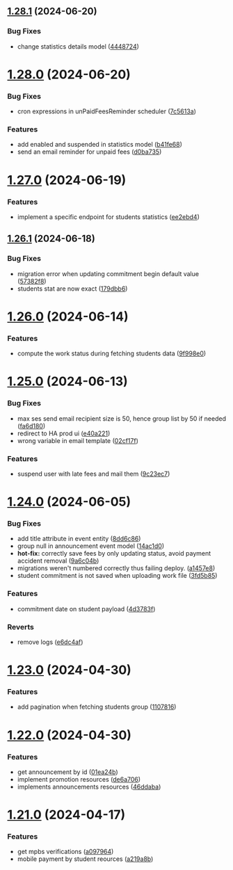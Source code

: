 ## [1.28.1](https://github.com/hei-school/hei-admin-api/compare/v1.28.0...v1.28.1) (2024-06-20)


### Bug Fixes

* change statistics details model  ([4448724](https://github.com/hei-school/hei-admin-api/commit/4448724f27e7088fdc05c32d7930dd8df5346cc4))



# [1.28.0](https://github.com/hei-school/hei-admin-api/compare/v1.27.0...v1.28.0) (2024-06-20)


### Bug Fixes

* cron expressions in unPaidFeesReminder scheduler ([7c5613a](https://github.com/hei-school/hei-admin-api/commit/7c5613a8a8990dbb513fff493366a7befdf2cf70))


### Features

* add enabled and suspended in statistics model  ([b41fe68](https://github.com/hei-school/hei-admin-api/commit/b41fe68c762d371c29a42adf795a36ba6d129596))
* send an email reminder for unpaid fees ([d0ba735](https://github.com/hei-school/hei-admin-api/commit/d0ba735007750bc4d25e082706f03739537fe028))



# [1.27.0](https://github.com/hei-school/hei-admin-api/compare/v1.26.1...v1.27.0) (2024-06-19)


### Features

* implement a specific endpoint for students statistics ([ee2ebd4](https://github.com/hei-school/hei-admin-api/commit/ee2ebd4cc85ed79ce906840c73cde8be593a1298))



## [1.26.1](https://github.com/hei-school/hei-admin-api/compare/v1.26.0...v1.26.1) (2024-06-18)


### Bug Fixes

* migration error when updating commitment begin default value  ([57382f8](https://github.com/hei-school/hei-admin-api/commit/57382f8589f4a7b7d5a30a5edf0da8f27da70689))
* students stat are now exact ([179dbb6](https://github.com/hei-school/hei-admin-api/commit/179dbb6c9b5f60f27f8c6b6023cd9a09e5d073ef))



# [1.26.0](https://github.com/hei-school/hei-admin-api/compare/v1.25.0...v1.26.0) (2024-06-14)


### Features

* compute the work status during fetching students data  ([9f998e0](https://github.com/hei-school/hei-admin-api/commit/9f998e040d670bc843bfe7aaf4edd99f82bf6fbb))



# [1.25.0](https://github.com/hei-school/hei-admin-api/compare/v1.24.0...v1.25.0) (2024-06-13)


### Bug Fixes

* max ses send email recipient size is 50, hence group list by 50 if needed ([fa6d180](https://github.com/hei-school/hei-admin-api/commit/fa6d180ec3f33de1b6ac5a321b62c11db55c41b8))
* redirect to HA prod ui ([e40a221](https://github.com/hei-school/hei-admin-api/commit/e40a2213cea0e675fd3c94012f11f0d1c810669c))
* wrong variable in email template ([02cf17f](https://github.com/hei-school/hei-admin-api/commit/02cf17f25f30986098321e7c002a1431d8fc019f))


### Features

* suspend user with late fees and mail them ([9c23ec7](https://github.com/hei-school/hei-admin-api/commit/9c23ec7772c7ebdfad5c4f2a90d7ab6de021ef0e))



# [1.24.0](https://github.com/hei-school/hei-admin-api/compare/v1.23.0...v1.24.0) (2024-06-05)


### Bug Fixes

* add title attribute in event entity ([8dd6c86](https://github.com/hei-school/hei-admin-api/commit/8dd6c865800acfa12a72996ac47ffb200388cb69))
* group null in announcement event model ([14ac1d0](https://github.com/hei-school/hei-admin-api/commit/14ac1d0e1e1d2656c6dd052108de9805a2a80834))
* **hot-fix:**  correctly save fees by only updating status, avoid payment accident removal ([9a6c04b](https://github.com/hei-school/hei-admin-api/commit/9a6c04bd7ad0621a35183c75d3525f71f940cbb2))
* migrations weren't numbered correctly thus failing deploy. ([a1457e8](https://github.com/hei-school/hei-admin-api/commit/a1457e89662ea0350c07d85f4ff1b904551aa111))
* student commitment is not saved when uploading work file  ([3fd5b85](https://github.com/hei-school/hei-admin-api/commit/3fd5b85a7245ad0022c89530a0132f0e351bc0cb))


### Features

* commitment date on student payload  ([4d3783f](https://github.com/hei-school/hei-admin-api/commit/4d3783f3a2bbadc5f6f637d7e13264362d888d3b))


### Reverts

* remove logs ([e6dc4af](https://github.com/hei-school/hei-admin-api/commit/e6dc4af21385afd4292b831a3c6cd6c321e2beb9))



# [1.23.0](https://github.com/hei-school/hei-admin-api/compare/v1.22.0...v1.23.0) (2024-04-30)


### Features

* add pagination when fetching students group  ([1107816](https://github.com/hei-school/hei-admin-api/commit/1107816ce4d196a70982cc6c579f9c1b3a119e8d))



# [1.22.0](https://github.com/hei-school/hei-admin-api/compare/v1.21.0...v1.22.0) (2024-04-30)


### Features

* get announcement by id ([01ea24b](https://github.com/hei-school/hei-admin-api/commit/01ea24bffafbc6019fa5ef5b98dda9a43f34e3b3))
* implement promotion resources ([de6a706](https://github.com/hei-school/hei-admin-api/commit/de6a706098b70f1031ca82e8c66bc5747e2db43f))
* implements announcements resources ([46ddaba](https://github.com/hei-school/hei-admin-api/commit/46ddaba53ae599096c2c6601b696bb37de1705d2))



# [1.21.0](https://github.com/hei-school/hei-admin-api/compare/v1.20.0...v1.21.0) (2024-04-17)


### Features

* get mpbs verifications ([a097964](https://github.com/hei-school/hei-admin-api/commit/a0979649e38667e31b0f27eb0cb6fc13658d3e19))
* mobile payment by student reources  ([a219a8b](https://github.com/hei-school/hei-admin-api/commit/a219a8bc8f52665f90f470fdb74a88cb57284a2d))




